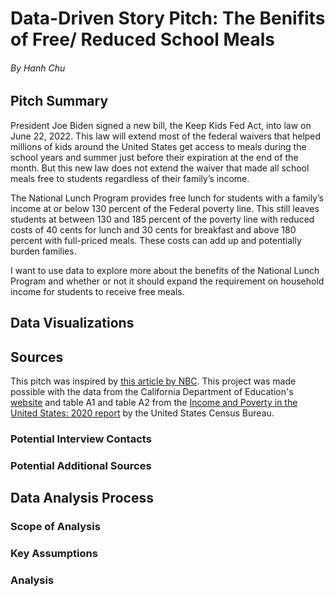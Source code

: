# Data-Driven Story Pitch: The Benifits of Free/ Reduced School Meals  
###### By Hanh Chu
## Pitch Summary 
President Joe Biden signed a new bill, the Keep Kids Fed Act, into law on June 22, 2022. This law will extend most of the federal waivers that helped millions of kids around the United States get access to meals during the school years and summer just before their expiration at the end of the month. But this new law does not extend the waiver that made all school meals free to students regardless of their family’s income. 

The National Lunch Program provides free lunch for students with a family’s income at or below 130 percent of the Federal poverty line. This still leaves students at between 130 and 185 percent of the poverty line with reduced costs of 40 cents for lunch and 30 cents for breakfast and above 180 percent with full-priced meals. These costs can add up and potentially burden families. 

I want to use data to explore more about the benefits of the National Lunch Program and whether or not it should expand the requirement on household income for students to receive free meals. 


## Data Visualizations 


## Sources

This pitch was inspired by [this article by NBC](https://www.nbcnews.com/news/us-news/free-school-lunches-are-ending-house-passes-deal-summer-meals-child-nu-rcna34745). This project was made possible with the data from the California Department of Education's [website](https://www.cde.ca.gov/ds/sh/cw/) and table A1 and table A2 from the [Income and Poverty in the United States: 2020 report](https://www.census.gov/library/publications/2021/demo/p60-273.html)  by the United States Census Bureau.    

### Potential Interview Contacts

### Potential Additional Sources


## Data Analysis Process

### Scope of Analysis 

### Key Assumptions 

### Analysis 
